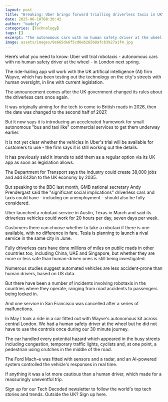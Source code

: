 ```yaml
---
layout: post
title: "Breaking: Uber brings forward trialling driverless taxis in UK"
date: 2025-06-10T08:30:42
author: "badely"
categories: [Technology]
tags: []
excerpt: "The autonomous cars with no human safety driver at the wheel will be trialled in London next spring."
image: assets/images/9e665de6f5cd0eb265b8afcb3927a1f4.jpg
---
```


Here’s what you need to know: Uber will trial robotaxis - autonomous cars with no human safety driver at the wheel - in London next spring.

The ride-hailing app will work with the UK artificial intelligence (AI) firm Wayve, which has been testing out the technology on the city's streets with human oversight, in line with current legislation.

The announcement comes after the UK government changed its rules about the driverless cars once again.

It was originally aiming for the tech to come to British roads in 2026, then the date was changed to the second half of 2027.

But it now says it is introducing an accelerated framework for small autonomous "bus and taxi like" commercial services to get them underway earlier.

It is not yet clear whether the vehicles in Uber's trial will be available for customers to use - the firm says it is still working out the details. 

It has previously said it intends to add them as a regular option via its UK app as soon as legislation allows.

The Department for Transport says the industry could create 38,000 jobs and add £42bn to the UK economy by 2035.

But speaking to the BBC last month, GMB national secretary Andy Prendergast said the "significant social implications" driverless cars and taxis could have - including on unemployment - should also be fully considered.

Uber launched a robotaxi service in Austin, Texas in March and said its driverless vehicles could work for 20 hours per day, seven days per week. 

Customers there can choose whether to take a robotaxi if there is one available, with no difference in fare. Tesla is planning to launch a rival service in the same city in June.

Fully driverless cars have done millions of miles on public roads in other countries too, including China, UAE and Singapore, but whether they are more or less safe than human-driven ones is still being investigated.

Numerous studies suggest automated vehicles are less accident-prone than human drivers, based on US data.

But there have been a number of incidents involving robotaxis in the countries where they operate, ranging from road accidents to passengers being locked in.

And one service in San Francisco was cancelled after a series of malfunctions.

In May I took a ride in a car fitted out with Wayve's autonomous kit across central London. We had a human safety driver at the wheel but he did not have to use the controls once during our 30 minute journey.

The car handled every potential hazard which appeared in the busy streets including congestion, temporary traffic lights, cyclists and, at one point, a pedestrian using crutches in the middle of the road.

The Ford Mach-e was fitted with sensors and a radar, and an AI-powered system controlled the vehicle's responses in real time. 

If anything it was a lot more cautious than a human driver, which made for a reassuringly uneventful trip.

Sign up for our Tech Decoded newsletter to follow the world's top tech stories and trends. Outside the UK? Sign up here.

